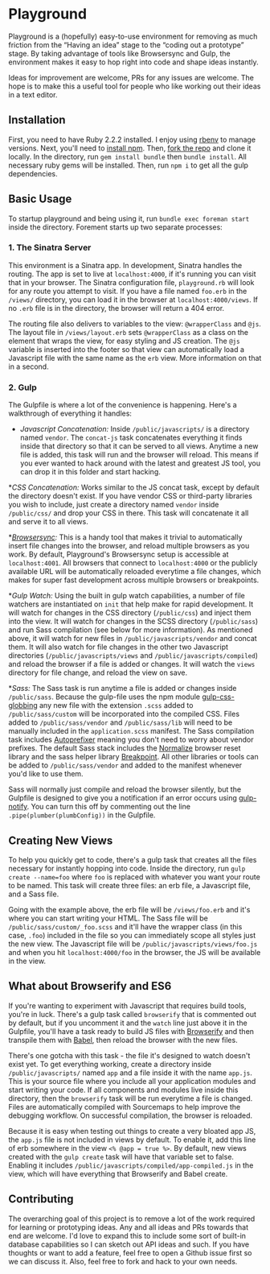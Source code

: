 # Playground

Playground is a (hopefully) easy-to-use environment for removing as much friction from the “Having an idea” stage to the “coding out a prototype” stage. By taking advantage of tools like Browsersync and Gulp, the environment makes it easy to hop right into code and shape ideas instantly.

Ideas for improvement are welcome, PRs for any issues are welcome. The hope is to make this a useful tool for people who like working out their ideas in a text editor.

## Installation

First, you need to have Ruby 2.2.2 installed. I enjoy using [rbenv](https://github.com/sstephenson/rbenv) to manage versions. Next, you'll need to [install npm](https://nodejs.org/download/). Then, [fork the repo](https://help.github.com/articles/fork-a-repo/) and clone it locally. In the directory, run `gem install bundle` then `bundle install`. All necessary ruby gems will be installed. Then, run `npm i` to get all the gulp dependencies.

## Basic Usage

To startup playground and being using it, run `bundle exec foreman start` inside the directory. Forement starts up two separate processes:

### 1. The Sinatra Server

This environment is a Sinatra app. In development, Sinatra handles the routing. The app is set to live at `localhost:4000`, if it's running you can visit that in your browser. The Sinatra configuration file, `playground.rb` will look for any route you attempt to visit. If you have a file named `foo.erb` in the `/views/` directory, you can load it in the browser at `localhost:4000/views`. If no `.erb` file is in the directory, the browser will return a 404 error.

The routing file also delivers to variables to the view: `@wrapperClass` and `@js`. The layout file in `/views/layout.erb` sets `@wrapperClass` as a class on the element that wraps the view, for easy styling and JS creation. The `@js` variable is inserted into the footer so that view can automatically load a Javascript file with the same name as the `erb` view. More information on that in a second.

### 2. Gulp

The Gulpfile is where a lot of the convenience is happening. Here's a walkthrough of everything it handles:

* _Javascript Concatenation:_ Inside `/public/javascripts/` is a directory named `vendor`. The `concat-js` task concatenates everything it finds inside that directory so that it can be served to all views. Anytime a new file is added, this task will run and the browser will reload. This means if you ever wanted to hack around with the latest and greatest JS tool, you can drop it in this folder and start hacking.

*_CSS Concatenation:_ Works similar to the JS concat task, except by default the directory doesn't exist. If you have vendor CSS or third-party libraries you wish to include, just create a directory named `vendor` inside `/public/css/` and drop your CSS in there. This task will concatenate it all and serve it to all views.

*_[Browsersync](http://www.browsersync.io/):_ This is a handy tool that makes it trivial to automatically insert file changes into the browser, and reload multiple browsers as you work. By default, Playground's Browsersync setup is accessible at `localhost:4001`. All browsers that connect to `localhost:4000` or the publicly available URL will be automatically reloaded everytime a file changes, which makes for super fast development across multiple browsers or breakpoints.

*_Gulp Watch:_ Using the built in gulp watch capabilities, a number of file watchers are instantiated on `init` that help make for rapid development. It will watch for changes in the CSS directory (`/public/css`) and inject them into the view. It will watch for changes in the SCSS directory (`/public/sass`) and run Sass compilation (see below for more information). As mentioned above, it will watch for new files in `/public/javascripts/vendor` and concat them. It will also watch for file changes in the other two Javascript directories (`/public/javascripts/views` and `/public/javascripts/compiled`) and reload the browser if a file is added or changes. It will watch the `views` directory for file change, and reload the view on save.

*_Sass:_ The Sass task is run anytime a file is added or changes inside `/public/sass`. Because the gulp-file uses the npm module [gulp-css-globbing](https://github.com/jsahlen/gulp-css-globbing) any new file with the extension `.scss` added to `/public/sass/custom` will be incorporated into the compiled CSS. Files added to `/public/sass/vendor` and `/public/sass/lib` will need to be manually included in the `application.scss` manifest. The Sass compilation task includes [Autoprefixer](https://github.com/postcss/autoprefixer) meaning you don't need to worry about vendor prefixes. The default Sass stack includes the [Normalize](https://github.com/JohnAlbin/normalize-scss) browser reset library and the sass helper library [Breakpoint](http://breakpoint-sass.com). All other libraries or tools  can be added to `/public/sass/vendor` and added to the manifest whenever you'd like to use them.

Sass will normally just compile and reload the browser silently, but the Gulpfile is designed to give you a notification if an error occurs using [gulp-notify](https://www.npmjs.com/package/gulp-notify). You can turn this off by commenting out the line `.pipe(plumber(plumbConfig))` in the Gulpfile.

## Creating New Views

To help you quickly get to code, there's a gulp task that creates all the files necessary for instantly hopping into code. Inside the directory, run `gulp create --name=foo` where `foo` is replaced with whatever you want your route to be named. This task will create three files: an erb file, a Javascript file, and a Sass file.

Going with the example above, the erb file will be `/views/foo.erb` and it's where you can start writing your HTML. The Sass file will be `/public/sass/custom/_foo.scss` and it'll have the wrapper class (in this case, `.foo`) included in the file so you can immediately scope all styles just the new view. The Javascript file will be `/public/javascripts/views/foo.js` and when you hit `localhost:4000/foo` in the browser, the JS will be available in the view.

## What about Browserify and ES6

If you're wanting to experiment with Javascript that requires build tools, you're in luck. There's a gulp task called `browserify` that is commented out by default, but if you uncomment it and the `watch` line just above it in the Gulpfile, you'll have a task ready to build JS files with [Browserify](http://browserify.org/) and then transpile them with [Babel](https://babeljs.io/), then reload the browser with the new files.

There's one gotcha with this task - the file it's designed to watch doesn't exist yet. To get everything working, create a directory inside `/public/javascripts/` named `app` and a file inside it with the name `app.js`. This is your source file where you include all your application modules and start writing your code. If all components and modules live inside this directory, then the `browserify` task will be run everytime a file is changed. Files are automatically compiled with Sourcemaps to help improve the debugging workflow. On successful compilation, the browser is reloaded.

Because it is easy when testing out things to create a very bloated app JS, the `app.js` file is not included in views by default. To enable it, add this line of erb somewhere in the view `<% @app = true %>`. By default, new views created with the `gulp create` task will have that variable set to false. Enabling it includes `/public/javascripts/compiled/app-compiled.js` in the view, which will have everything that Browserify and Babel create.

## Contributing

The overarching goal of this project is to remove a lot of the work required for learning or prototyping ideas. Any and all ideas and PRs towards that end are welcome. I'd love to expand this to include some sort of built-in database capabilities so I can sketch out API ideas and such. If you have thoughts or want to add a feature, feel free to open a Github issue first so we can discuss it. Also, feel free to fork and hack to your own needs.
